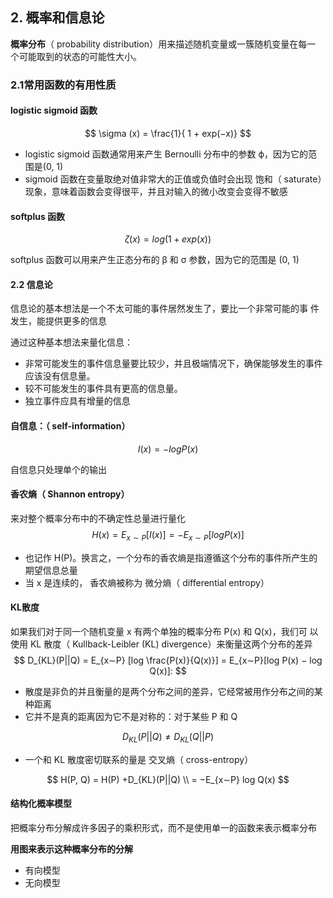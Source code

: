 ## 2. 概率和信息论

**概率分布**（ probability distribution）用来描述随机变量或一簇随机变量在每一
个可能取到的状态的可能性大小。



### 2.1常用函数的有用性质

#### logistic sigmoid 函数

$$
\sigma (x) = \frac{1}{ 1 + exp(−x)}
$$

- logistic sigmoid 函数通常用来产生 Bernoulli 分布中的参数 ϕ，因为它的范围是(0, 1)
- sigmoid 函数在变量取绝对值非常大的正值或负值时会出现 饱和（ saturate）现象，意味着函数会变得很平，并且对输入的微小改变会变得不敏感



#### softplus 函数

$$
\zeta(x) = log(1 + exp(x))
$$

softplus 函数可以用来产生正态分布的 β 和 σ 参数，因为它的范围是 (0, 1)



#### 2.2 信息论

信息论的基本想法是一个不太可能的事件居然发生了，要比一个非常可能的事
件发生，能提供更多的信息

通过这种基本想法来量化信息：

- 非常可能发生的事件信息量要比较少，并且极端情况下，确保能够发生的事件应该没有信息量。
-  较不可能发生的事件具有更高的信息量。
-  独立事件应具有增量的信息

#### 自信息：（ self-information）

$$
I(x) = − log P(x)
$$

自信息只处理单个的输出



#### 香农熵（ Shannon entropy）

来对整个概率分布中的不确定性总量进行量化
$$
H(x) = E_{x∼P}[I(x)] = −E_{x∼P}[log P(x)]
$$

- 也记作 H(P)。换言之，一个分布的香农熵是指遵循这个分布的事件所产生的期望信息总量
- 当 x 是连续的， 香农熵被称为 微分熵（ differential entropy）



#### KL散度

如果我们对于同一个随机变量 x 有两个单独的概率分布 P(x) 和 Q(x)，我们可
以使用 KL 散度（ Kullback-Leibler (KL) divergence）来衡量这两个分布的差异
$$
D_{KL}(P||Q) = E_{x∼P} [log \frac{P(x)}{Q(x)}] = E_{x∼P}[log P(x) − log Q(x)]:
$$

- 散度是非负的并且衡量的是两个分布之间的差异，它经常被用作分布之间的某种距离
- 它并不是真的距离因为它不是对称的：对于某些 P 和 Q

$$
D_{KL}(P||Q) \neq D_{KL}(Q||P)
$$

- 一个和 KL 散度密切联系的量是 交叉熵（ cross-entropy） 

$$
H(P, Q) = H(P) +D_{KL}(P||Q)
\\
= −E_{x∼P} log Q(x)
$$



#### 结构化概率模型

把概率分布分解成许多因子的乘积形式，而不是使用单一的函数来表示概率分布

**用图来表示这种概率分布的分解**

- 有向模型
- 无向模型

